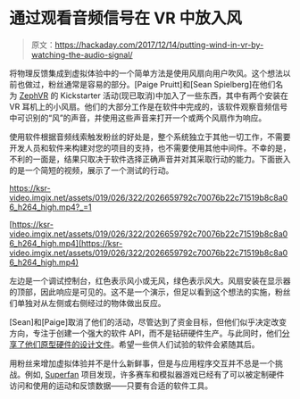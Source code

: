 # 通过观看音频信号在 VR 中放入风

> 原文：<https://hackaday.com/2017/12/14/putting-wind-in-vr-by-watching-the-audio-signal/>

将物理反馈集成到虚拟体验中的一个简单方法是使用风扇向用户吹风。这个想法以前也做过，粉丝通常是容易的部分。[Paige Pruitt]和[Sean Spielberg]在他们名为 [ZephVR](https://www.kickstarter.com/projects/1089532524/zephvr-real-wind-for-virtual-reality/) 的 Kickstarter 活动(现已取消)中加入了一些东西，其中有两个安装在 VR 耳机上的小风扇。他们的大部分工作是在软件中完成的，该软件观察音频信号中可识别的“风”的声音，并使用这些声音来打开一个或两个风扇作为响应。

使用软件根据音频线索触发粉丝的好处是，整个系统独立于其他一切工作，不需要开发人员和软件来构建对您的项目的支持，也不需要使用其他中间件。不幸的是，不利的一面是，结果只取决于软件选择正确声音并对其采取行动的能力。下面嵌入的是一个简短的视频，展示了一个测试的行动。

 <https://ksr-video.imgix.net/assets/019/026/322/2026659792c70076b22c71519b8c8a06_h264_high.mp4?_=1>

[https://ksr-video.imgix.net/assets/019/026/322/2026659792c70076b22c71519b8c8a06_h264_high.mp4](https://ksr-video.imgix.net/assets/019/026/322/2026659792c70076b22c71519b8c8a06_h264_high.mp4)

左边是一个调试控制台，红色表示风小或无风，绿色表示风大。风扇安装在显示器的顶部，因此响应是可见的。这不是一个演示，但足以看到这个想法的实施，粉丝们单独对从左侧或右侧经过的物体做出反应。

[Sean]和[Paige]取消了他们的活动，尽管达到了资金目标，但他们似乎决定改变方向，专注于创建一个强大的软件 API，而不是钻研硬件生产。与此同时，他们[分享了他们原型硬件的设计文件](https://drive.google.com/drive/folders/1bRnpyrAtDfvwKZrBPVYfM-Fm8B8fesTt)。希望一些供人们试验的软件会紧随其后。

用粉丝来增加虚拟体验并不是什么新鲜事，但是与应用程序交互并不总是一个挑战。例如, [Superfan](https://hackaday.com/2015/01/07/superfan-gaming-peripheral-lets-you-feel-your-speed/) 项目发现，许多赛车和模拟器游戏已经有了可以被定制硬件访问和使用的运动和反馈数据——只要有合适的软件工具。